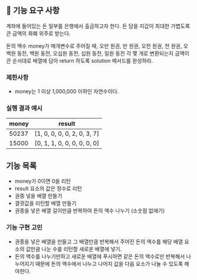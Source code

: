 ## 🚀 기능 요구 사항

계좌에 들어있는 돈 일부를 은행에서 출금하고자 한다. 돈 담을 지갑이 최대한 가볍도록 큰 금액의 화폐 위주로 받는다.

돈의 액수 money가 매개변수로 주어질 때, 오만 원권, 만 원권, 오천 원권, 천 원권, 오백원 동전, 백원 동전, 오십원 동전, 십원 동전, 일원 동전 각 몇 개로 변환되는지 금액이 큰 순서대로 배열에 담아 return 하도록 solution 메서드를 완성하라.

### 제한사항

- money는 1 이상 1,000,000 이하인 자연수이다.

### 실행 결과 예시

| money | result                      |
| ----- | --------------------------- |
| 50237 | [1, 0, 0, 0, 0, 2, 0, 3, 7] |
| 15000 | [0, 1, 1, 0, 0, 0, 0, 0, 0] |

## 기능 목록

- money가 0이면 0을 리턴
- result 요소의 값은 정수로 리턴
- 권종 넣을 배열 만들기
- 결괏값을 리턴할 배열 만들기
- 권종을 넣은 배열 길이만큼 반복하여 돈의 액수 나누기 (소숫점 없애기)

### 기능 구현 고민

- 권종을 넣은 배열을 만들고 그 배열만큼 반복해서 주어진 돈의 액수를 해당 배열 요소의 값만큼 나눈 수를 리턴할 새로운 배열에 넣기.
- 돈의 액수를 나누기만하고 새로운 배열에 푸시하면 같은 돈의 액수로만 반복해서 나누어지기 때문에 돈의 액수에서 나누고 나머지 값을 다음 요소가 나눌 수 있도록 해야한다.
